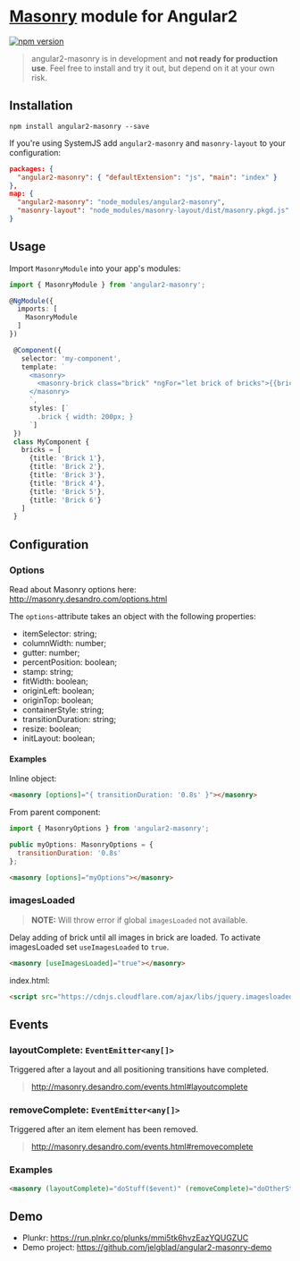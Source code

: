 # [Masonry](https://github.com/desandro/masonry) module for Angular2

[![npm version](https://badge.fury.io/js/angular2-masonry.svg)](https://www.npmjs.com/package/angular2-masonry)

> angular2-masonry is in development and **not ready for production use**.
> Feel free to install and try it out, but depend on it at your own risk.

## Installation

`npm install angular2-masonry --save`
 
If you're using SystemJS add `angular2-masonry` and `masonry-layout` to your configuration:
```json
packages: {
  "angular2-masonry": { "defaultExtension": "js", "main": "index" }
},
map: {
  "angular2-masonry": "node_modules/angular2-masonry",
  "masonry-layout": "node_modules/masonry-layout/dist/masonry.pkgd.js"
}
```

## Usage

Import `MasonryModule` into your app's modules:

``` typescript
import { MasonryModule } from 'angular2-masonry';

@NgModule({
  imports: [
    MasonryModule
  ]
})
```

```typescript
 @Component({
   selector: 'my-component',
   template: `
     <masonry>
       <masonry-brick class="brick" *ngFor="let brick of bricks">{{brick.title}}</masonry-brick>
     </masonry>
     `,
     styles: [`
       .brick { width: 200px; }
     `]
 })
 class MyComponent {
   bricks = [
     {title: 'Brick 1'},
     {title: 'Brick 2'},
     {title: 'Brick 3'},
     {title: 'Brick 4'},
     {title: 'Brick 5'},
     {title: 'Brick 6'}
   ]
 }
 ```
 
## Configuration

### Options
Read about Masonry options here: http://masonry.desandro.com/options.html

The `options`-attribute takes an object with the following properties:
* itemSelector: string;
* columnWidth: number;
* gutter: number;
* percentPosition: boolean;
* stamp: string;
* fitWidth: boolean;
* originLeft: boolean;
* originTop: boolean;
* containerStyle: string;
* transitionDuration: string;
* resize: boolean;
* initLayout: boolean;

#### Examples

Inline object:
```html
<masonry [options]="{ transitionDuration: '0.8s' }"></masonry>
```

From parent component:
```javascript
import { MasonryOptions } from 'angular2-masonry';

public myOptions: MasonryOptions = { 
  transitionDuration: '0.8s' 
};
```
```html
<masonry [options]="myOptions"></masonry>
```

### imagesLoaded
>**NOTE:** Will throw error if global `imagesLoaded` not available.

Delay adding of brick until all images in brick are loaded.
To activate imagesLoaded set `useImagesLoaded` to `true`.
```html
<masonry [useImagesLoaded]="true"></masonry>
```
index.html:
```html
<script src="https://cdnjs.cloudflare.com/ajax/libs/jquery.imagesloaded/4.1.1/imagesloaded.pkgd.min.js"></script>
```

## Events
### layoutComplete: `EventEmitter<any[]>`
Triggered after a layout and all positioning transitions have completed.
>http://masonry.desandro.com/events.html#layoutcomplete

### removeComplete: `EventEmitter<any[]>`
Triggered after an item element has been removed.
>http://masonry.desandro.com/events.html#removecomplete

### Examples
```html
<masonry (layoutComplete)="doStuff($event)" (removeComplete)="doOtherStuff($event)"></masonry>
```

## Demo
* Plunkr: https://run.plnkr.co/plunks/mmi5tk6hvzEazYQUGZUC
* Demo project: https://github.com/jelgblad/angular2-masonry-demo
